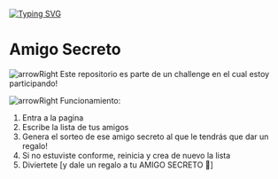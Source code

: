 [![Typing SVG](https://readme-typing-svg.demolab.com?font=Fira+Code&pause=1000&color=F7F233&width=435&lines=El+Challenge+del+Amigo+Secreto)](https://git.io/typing-svg)

# Amigo Secreto

![arrowRight](https://readmecodegen.vercel.app/api/social-icon?name=arrowRight&size=16&color=%23f7f233) Este repositorio es parte de un challenge en el cual estoy participando!

![arrowRight](https://readmecodegen.vercel.app/api/social-icon?name=arrowRight&size=16&color=%23f7f233) Funcionamiento:

1. Entra a la pagina
2. Escribe la lista de tus amigos
3. Genera el sorteo de ese amigo secreto al que le tendrás que dar un regalo!
4. Si no estuviste conforme, reinicia y crea de nuevo la lista
5. Diviertete [y dale un regalo a tu AMIGO SECRETO 🥳]
